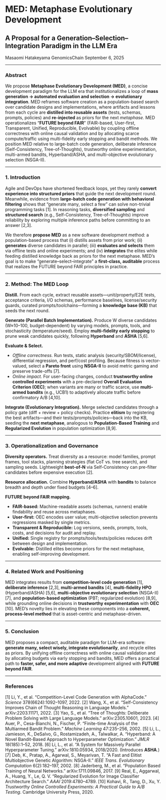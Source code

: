 # MED: Metaphase Evolutionary Development

## A Proposal for a Generation–Selection–Integration Paradigm in the LLM Era

Masaomi Hatakeyama
GenomicsChain
September 6, 2025

---

### Abstract

We propose **Metaphase Evolutionary Development (MED)**, a concise development paradigm for the LLM era that institutionalizes a loop of **mass generation → automated evaluation and selection → evolutionary integration**. MED reframes software creation as a population-based search over candidate designs and implementations, where artifacts and lessons from each cycle are **distilled into reusable assets** (tests, schemas, prompts, policies) and **re-injected** as priors for the next *metaphase*. MED operationalizes “**FUTURE beyond FAIR**” (FAIR-based, User-first, Transparent, Unified, Reproducible, Evolvable) by coupling offline correctness with online causal validation and by allocating scarce compute/traffic using multi-fidelity early stopping and bandit methods. We position MED relative to large-batch code generation, deliberate inference (Self-Consistency, Tree-of-Thoughts), trustworthy online experimentation, multi-armed bandits, Hyperband/ASHA, and multi-objective evolutionary selection (NSGA-II).

---

### 1. Introduction

Agile and DevOps have shortened feedback loops, yet they rarely **convert experience into structured priors** that guide the next development round. Meanwhile, evidence from **large-batch code generation with behavioral filtering** shows that “generate many, select a few” can solve non-trivial programming tasks \[1]. In reasoning tasks, **diversified sampling** and **structured search** (e.g., Self-Consistency, Tree-of-Thoughts) improve reliability by exploring multiple inference paths before committing to an answer \[2,3].

We therefore **propose MED** as a new software development method: a population-based process that (i) distills assets from prior work; (ii) **generates** diverse candidates in parallel; (iii) **evaluates and selects** them via offline tests and online experiments; and (iv) **integrates** the elites while feeding distilled knowledge back as priors for the next metaphase. MED’s goal is to make “generate–select–integrate” a **first-class, auditable** process that realizes the FUTURE beyond FAIR principles in practice.

---

### 2. Method: The MED Loop

**Distill.** From each cycle, extract reusable assets—unit/property/E2E tests, acceptance criteria, I/O schemas, performance baselines, license/security guards, curated prompts/toolchains—forming a **knowledge base (KB)** that seeds the next round.

**Generate (Parallel Batch Implementation).** Produce W diverse candidates (W≈10–100, budget-dependent) by varying models, prompts, tools, and stochasticity (temperature/seed). Employ **multi-fidelity early stopping** to prune weak candidates quickly, following **Hyperband** and **ASHA** \[5,6].

**Evaluate & Select.**

* *Offline correctness.* Run tests, static analysis (security/SBOM/license), differential regression, and perf/cost profiling. Because fitness is vector-valued, select a **Pareto front** using **NSGA-II** to avoid metric gaming and preserve trade-offs \[7].
* *Online impact.* For user-facing changes, conduct **trustworthy online controlled experiments** with a pre-declared **Overall Evaluation Criterion (OEC)**; when variants are many or traffic scarce, use **multi-armed bandits** (e.g., UCB1) to adaptively allocate traffic before confirmatory A/B \[4,10].

**Integrate (Evolutionary Integration).** Merge selected candidates through a policy gate (diff + review + policy checks). Practice **elitism** by registering the best artifacts—and their tests/prompts/policies—back into the KB, seeding the **next metaphase**, analogous to **Population-Based Training** and **Regularized Evolution** in population optimization \[8,9].

---

### 3. Operationalization and Governance

**Diversity operators.** Treat diversity as a resource: model families, prompt frames, tool stacks, planning strategies (flat CoT vs. tree search), and sampling seeds. Lightweight **best-of-N** via Self-Consistency can pre-filter candidates before expensive execution \[2].

**Resource allocation.** Combine **Hyperband/ASHA** with **bandits** to balance breadth and depth under fixed budgets \[4–6].

**FUTURE beyond FAIR mapping.**

* **FAIR-based:** Machine-readable assets (schemas, runners) enable findability and reuse across metaphases.
* **User-first:** OEC encodes user value; multi-objective selection prevents regressions masked by single metrics.
* **Transparent & Reproducible:** Log versions, seeds, prompts, tools, costs, and decisions for audit and replay.
* **Unified:** Single registry for prompts/tools/tests/policies reduces drift between design and implementation.
* **Evolvable:** Distilled elites become priors for the next metaphase, enabling self-improving development.

---

### 4. Related Work and Positioning

MED integrates results from **competition-level code generation** \[1], **deliberate inference** \[2,3], **multi-armed bandits** \[4], **multi-fidelity HPO** (Hyperband/ASHA) \[5,6], **multi-objective evolutionary selection** (NSGA-II) \[7], and **population-based optimization** (PBT; regularized evolution) \[8,9], while grounding online decisions in **trustworthy experimentation** with **OEC** \[10]. MED’s novelty lies in elevating these components into a **coherent, process-level method** that is asset-centric and metaphase-driven.

---

### 5. Conclusion

MED proposes a compact, auditable paradigm for LLM-era software: **generate many, select wisely, integrate evolutionarily**, and recycle elites as priors. By unifying offline correctness with online causal validation and by allocating budgets via early stopping and bandits, MED offers a practical path to **faster, safer, and more adaptive** development aligned with **FUTURE beyond FAIR**.

---

### References

\[1] Li, Y., et al. “Competition-Level Code Generation with AlphaCode.” *Science* 378(6624):1092–1097, 2022.
\[2] Wang, X., et al. “Self-Consistency Improves Chain of Thought Reasoning in Language Models.” arXiv:2203.11171, 2022.
\[3] Yao, S., et al. “Tree of Thoughts: Deliberate Problem Solving with Large Language Models.” arXiv:2305.10601, 2023.
\[4] Auer, P., Cesa-Bianchi, N., Fischer, P. “Finite-time Analysis of the Multiarmed Bandit Problem.” *Machine Learning* 47:235–256, 2002.
\[5] Li, L., Jamieson, K., DeSalvo, G., Rostamizadeh, A., Talwalkar, A. “Hyperband: A Novel Bandit-Based Approach to Hyperparameter Optimization.” *JMLR* 18(185):1–52, 2018.
\[6] Li, L., et al. “A System for Massively Parallel Hyperparameter Tuning.” arXiv:1810.05934, 2018/2020. (Introduces **ASHA**.)
\[7] Deb, K., Pratap, A., Agarwal, S., Meyarivan, T. “A Fast and Elitist Multiobjective Genetic Algorithm: NSGA-II.” *IEEE Trans. Evolutionary Computation* 6(2):182–197, 2002.
\[8] Jaderberg, M., et al. “Population Based Training of Neural Networks.” arXiv:1711.09846, 2017.
\[9] Real, E., Aggarwal, A., Huang, Y., Le, Q. V. “Regularized Evolution for Image Classifier Architecture Search.” *AAAI* 2019:4780–4789.
\[10] Kohavi, R., Tang, D., Xu, Y. *Trustworthy Online Controlled Experiments: A Practical Guide to A/B Testing*. Cambridge University Press, 2020.

